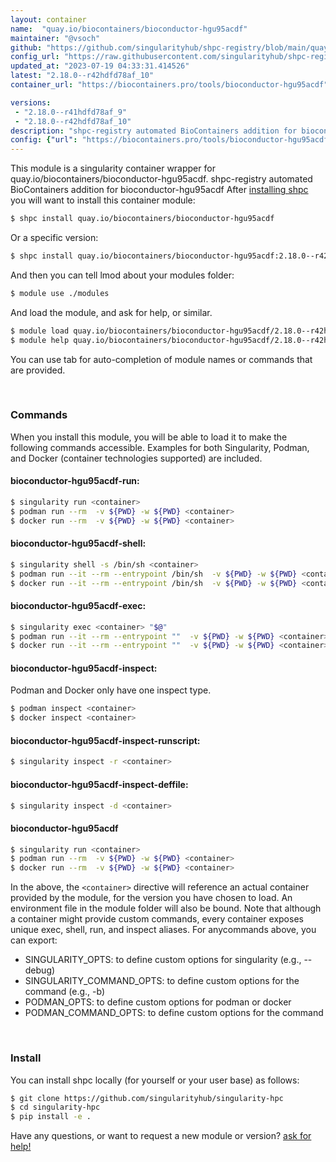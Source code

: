 ```yaml
---
layout: container
name:  "quay.io/biocontainers/bioconductor-hgu95acdf"
maintainer: "@vsoch"
github: "https://github.com/singularityhub/shpc-registry/blob/main/quay.io/biocontainers/bioconductor-hgu95acdf/container.yaml"
config_url: "https://raw.githubusercontent.com/singularityhub/shpc-registry/main/quay.io/biocontainers/bioconductor-hgu95acdf/container.yaml"
updated_at: "2023-07-19 04:33:31.414526"
latest: "2.18.0--r42hdfd78af_10"
container_url: "https://biocontainers.pro/tools/bioconductor-hgu95acdf"

versions:
 - "2.18.0--r41hdfd78af_9"
 - "2.18.0--r42hdfd78af_10"
description: "shpc-registry automated BioContainers addition for bioconductor-hgu95acdf"
config: {"url": "https://biocontainers.pro/tools/bioconductor-hgu95acdf", "maintainer": "@vsoch", "description": "shpc-registry automated BioContainers addition for bioconductor-hgu95acdf", "latest": {"2.18.0--r42hdfd78af_10": "sha256:4df9bb8692471941d004697f1463b33e446635bf206cb66d712fb839a29841fe"}, "tags": {"2.18.0--r41hdfd78af_9": "sha256:996de4b2495c247422153fb420e3a796771499787575891edc91a49bbb4f47fe", "2.18.0--r42hdfd78af_10": "sha256:4df9bb8692471941d004697f1463b33e446635bf206cb66d712fb839a29841fe"}, "docker": "quay.io/biocontainers/bioconductor-hgu95acdf"}
---
```


This module is a singularity container wrapper for quay.io/biocontainers/bioconductor-hgu95acdf.
shpc-registry automated BioContainers addition for bioconductor-hgu95acdf
After [installing shpc](#install) you will want to install this container module:


```bash
$ shpc install quay.io/biocontainers/bioconductor-hgu95acdf
```

Or a specific version:

```bash
$ shpc install quay.io/biocontainers/bioconductor-hgu95acdf:2.18.0--r42hdfd78af_10
```

And then you can tell lmod about your modules folder:

```bash
$ module use ./modules
```

And load the module, and ask for help, or similar.

```bash
$ module load quay.io/biocontainers/bioconductor-hgu95acdf/2.18.0--r42hdfd78af_10
$ module help quay.io/biocontainers/bioconductor-hgu95acdf/2.18.0--r42hdfd78af_10
```

You can use tab for auto-completion of module names or commands that are provided.

<br>

### Commands

When you install this module, you will be able to load it to make the following commands accessible.
Examples for both Singularity, Podman, and Docker (container technologies supported) are included.

#### bioconductor-hgu95acdf-run:

```bash
$ singularity run <container>
$ podman run --rm  -v ${PWD} -w ${PWD} <container>
$ docker run --rm  -v ${PWD} -w ${PWD} <container>
```

#### bioconductor-hgu95acdf-shell:

```bash
$ singularity shell -s /bin/sh <container>
$ podman run --it --rm --entrypoint /bin/sh  -v ${PWD} -w ${PWD} <container>
$ docker run --it --rm --entrypoint /bin/sh  -v ${PWD} -w ${PWD} <container>
```

#### bioconductor-hgu95acdf-exec:

```bash
$ singularity exec <container> "$@"
$ podman run --it --rm --entrypoint ""  -v ${PWD} -w ${PWD} <container> "$@"
$ docker run --it --rm --entrypoint ""  -v ${PWD} -w ${PWD} <container> "$@"
```

#### bioconductor-hgu95acdf-inspect:

Podman and Docker only have one inspect type.

```bash
$ podman inspect <container>
$ docker inspect <container>
```

#### bioconductor-hgu95acdf-inspect-runscript:

```bash
$ singularity inspect -r <container>
```

#### bioconductor-hgu95acdf-inspect-deffile:

```bash
$ singularity inspect -d <container>
```



#### bioconductor-hgu95acdf

```bash
$ singularity run <container>
$ podman run --rm  -v ${PWD} -w ${PWD} <container>
$ docker run --rm  -v ${PWD} -w ${PWD} <container>
```


In the above, the `<container>` directive will reference an actual container provided
by the module, for the version you have chosen to load. An environment file in the
module folder will also be bound. Note that although a container
might provide custom commands, every container exposes unique exec, shell, run, and
inspect aliases. For anycommands above, you can export:

 - SINGULARITY_OPTS: to define custom options for singularity (e.g., --debug)
 - SINGULARITY_COMMAND_OPTS: to define custom options for the command (e.g., -b)
 - PODMAN_OPTS: to define custom options for podman or docker
 - PODMAN_COMMAND_OPTS: to define custom options for the command

<br>

### Install

You can install shpc locally (for yourself or your user base) as follows:

```bash
$ git clone https://github.com/singularityhub/singularity-hpc
$ cd singularity-hpc
$ pip install -e .
```

Have any questions, or want to request a new module or version? [ask for help!](https://github.com/singularityhub/singularity-hpc/issues)